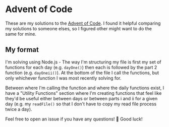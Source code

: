 # Advent of Code

These are my solutions to the [Advent of Code](https://adventofcode.com/). I found it helpful comparing my solutions to someone elses, so I figured other might want to do the same for mine.

## My format

I'm solving using Node.js - The way I'm structuring my file is first my set of functions for each day (e.g. `dayOne()`) then each is followed by the part 2 function (e.g. `dayOneii()`). At the bottom of the file I call the functions, but only whichever function I was most recently solving for.

Between where I'm calling the function and where the daily functions exist, I have a "Utility Functions" section where I'm creating functions that feel like they'd be useful either between days or between parts i and ii for a given day (e.g. my `readFile()` so that I don't have to copy my read file process twice a day).

Feel free to open an issue if you have any questions! 🎄 Good luck!

